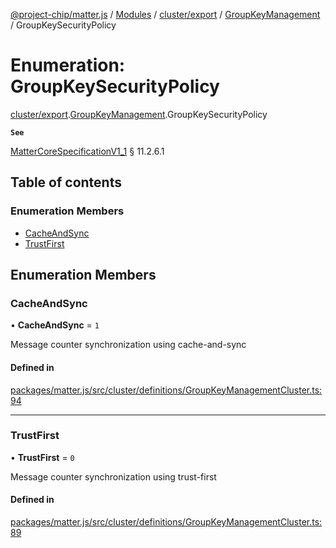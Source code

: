 [@project-chip/matter.js](../README.md) / [Modules](../modules.md) / [cluster/export](../modules/cluster_export.md) / [GroupKeyManagement](../modules/cluster_export.GroupKeyManagement.md) / GroupKeySecurityPolicy

# Enumeration: GroupKeySecurityPolicy

[cluster/export](../modules/cluster_export.md).[GroupKeyManagement](../modules/cluster_export.GroupKeyManagement.md).GroupKeySecurityPolicy

**`See`**

[MatterCoreSpecificationV1_1](../interfaces/spec_export.MatterCoreSpecificationV1_1.md) § 11.2.6.1

## Table of contents

### Enumeration Members

- [CacheAndSync](cluster_export.GroupKeyManagement.GroupKeySecurityPolicy.md#cacheandsync)
- [TrustFirst](cluster_export.GroupKeyManagement.GroupKeySecurityPolicy.md#trustfirst)

## Enumeration Members

### CacheAndSync

• **CacheAndSync** = ``1``

Message counter synchronization using cache-and-sync

#### Defined in

[packages/matter.js/src/cluster/definitions/GroupKeyManagementCluster.ts:94](https://github.com/project-chip/matter.js/blob/b7330d72/packages/matter.js/src/cluster/definitions/GroupKeyManagementCluster.ts#L94)

___

### TrustFirst

• **TrustFirst** = ``0``

Message counter synchronization using trust-first

#### Defined in

[packages/matter.js/src/cluster/definitions/GroupKeyManagementCluster.ts:89](https://github.com/project-chip/matter.js/blob/b7330d72/packages/matter.js/src/cluster/definitions/GroupKeyManagementCluster.ts#L89)
